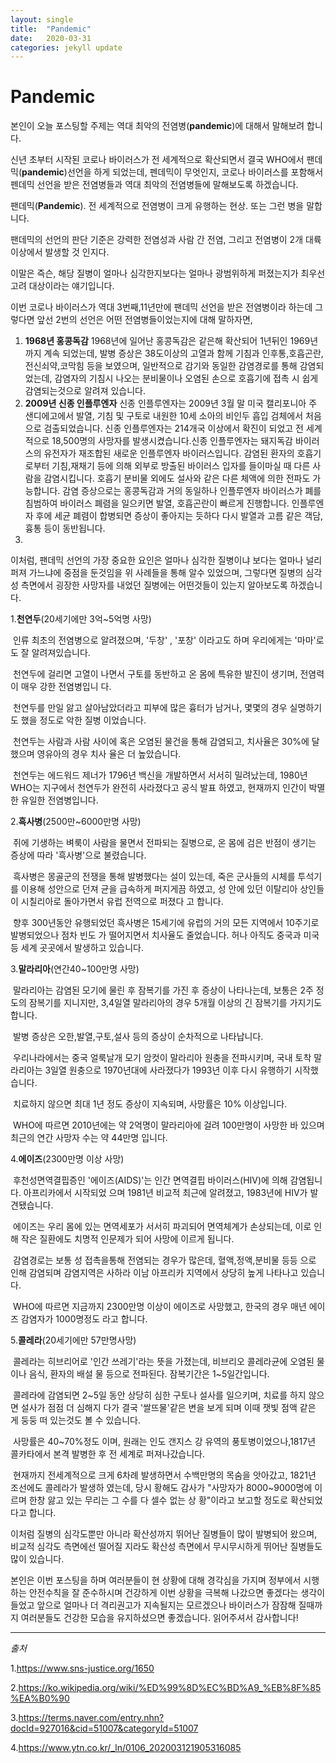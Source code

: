 ```yaml
---
layout: single
title:  "Pandemic"
date:   2020-03-31 
categories: jekyll update
---
```


 # Pandemic

본인이 오늘 포스팅할 주제는 역대 최악의 전염병(**pandemic**)에 대해서 말해보려 합니다.

신년 초부터 시작된 코로나 바이러스가 전 세계적으로 확산되면서 결국 WHO에서 팬데믹(**pandemic**)선언을 하게 되었는데, 펜데믹이 무엇인지, 코로나 바이러스를 포함해서 펜데믹 선언을 받은 전염병들과 역대 최악의 전염병들에 말해보도록 하겠습니다.

팬데믹(**Pandemic**). 전 세계적으로 전염병이 크게 유행하는 현상. 또는 그런 병을 말합니다.

팬데믹의 선언의 판단 기준은  강력한 전염성과 사람 간 전염, 그리고 전염병이 2개 대륙 이상에서 발생할 것 인지다.

이말은 즉슨, 해당 질병이 얼마나 심각한지보다는 얼마나 광범위하게 퍼졌는지가 최우선 고려 대상이라는 얘기입니다.

이번 코로나 바이러스가 역대 3번째,11년만에 팬데믹 선언을 받은 전염병이라 하는데 그렇다면 앞선 2번의 선언은 어떤 전염병들이었는지에 대해 말하자면,

1. **1968년 홍콩독감**  1968년에 일어난 홍콩독감은 같은해 확산되어 1년뒤인 1969년까지 계속 되었는데, 발병 증상은 38도이상의 고열과 함께 기침과 인후통,호흡곤란,전신쇠약,코막힘 등을 보였으며, 일반적으로 감기와 동일한 감염경로를 통해 감염되었는데, 감염자의 기침시 나오는 분비물이나 오염된 손으로 호흡기에 접촉 시 쉽게 감염되는것으로 알려져 있습니다.
2. **2009년 신종 인플루엔자**  신종 인플루엔자는 2009년 3월 말 미국 캘리포니아 주 샌디에고에서 발열, 기침 및 구토로 내원한 10세 소아의 비인두 흡입 검체에서 처음으로 검출되었습니다. 신종 인플루엔자는 214개국 이상에서 확진이 되었고 전 세계적으로 18,500명의 사망자를 발생시켰습니다.신종 인플루엔자는 돼지독감 바이러스의 유전자가 재조합된 새로운 인플루엔자 바이러스입니다. 감염된 환자의 호흡기로부터 기침,재채기 등에 의해 외부로 방출된 바이러스 입자를 들이마실 때 다른 사람을 감염시킵니다. 호흡기 분비물 외에도 설사와 같은 다른 체액에 의한 전파도 가능합니다. 감염 증상으로는 홍콩독감과 거의 동일하나  인플루엔자 바이러스가 폐를 침범하여 바이러스 폐렴을 일으키면 발열, 호흡곤란이 빠르게 진행합니다. 인플루엔자 후에 세균 폐렴이 합병되면 증상이 좋아지는 듯하다 다시 발열과 고름 같은 객담, 흉통 등이 동반됩니다. 
3. 

이처럼, 팬데믹 선언의 가장 중요한 요인은 얼마나 심각한 질병이냐 보다는 얼마나 널리 퍼져 가느냐에 중점을 둔것임을 위 사례들을 통해 알수 있었으며, 그렇다면 질병의 심각성 측면에서 굉장한 사망자를 내었던 질병에는 어떤것들이 있는지 알아보도록 하겠습니다.

1.**천연두**(20세기에만 3억~5억명 사망) 

​	인류 최초의 전염병으로 알려졌으며, '두창' , '포창' 이라고도 하며 우리에게는 '마마'로도 잘 알려져있습니다.

​	천연두에 걸리면 고열이 나면서 구토를 동반하고 온 몸에 특유한 발진이 생기며, 전염력이 매우 강한 전염병입니	다.

​	천연두를 만일 앓고 살아남았더라고 피부에 많은 흉터가 남거나, 몇몇의 경우 실명하기도 했을 정도로 악한 질병	이었습니다. 

​	천연두는 사람과 사람 사이에 혹은 오염된 물건을 통해 감염되고, 치사율은 30%에 달했으며 영유아의 경우 치사	율은 더 높았습니다.

​	천연두는 에드워드 제너가 1796년 백신을 개발하면서 서서히 밀려났는데, 1980년 WHO는 지구에서 천연두가 	완전히 사라졌다고 공식 발표 하였고, 현재까지 인간이 박멸한 유일한 전염병입니다.

2.**흑사병**(2500만~6000만명 사망)

​	쥐에 기생하는 벼룩이 사람을 물면서 전파되는 질병으로, 온 몸에 검은 반점이 생기는 증상에 따라 '흑사병'으로 	불렸습니다.

​	흑사병은 몽골군의 전쟁을 통해 발병했다는 설이 있는데, 죽은 군사들의 시체를 투석기를 이용해 성안으로 던져 	균을 급속하게 퍼지게끔 하였고, 성 안에 있던 이탈리아 상인들이 시칠리아로 돌아가면서 유럽 전역으로 퍼졌다	고 합니다.

​	향후 300년동안 유행되었던 흑사병은 15세기에 유럽의 거의 모든 지역에서 10주기로 발병되었으나 점차 빈도	가 떨어지면서 치사율도 줄었습니다. 허나 아직도 중국과 미국 등 세계 곳곳에서 발생하고 있습니다.

3.**말라리아**(연간40~100만명 사망)

​	말라리아는 감염된 모기에 물린 후 잠복기를 가진 후 증상이 나타나는데, 보통은 2주 정도의 잠복기를 지니지만, 	3,4일열 말라리아의 경우 5개월 이상의 긴 잠복기를 가지기도 합니다. 

​	발병 증상은 오한,발열,구토,설사 등의 증상이 순차적으로 나타납니다. 

​	우리나라에서는 중국 얼룩날개 모기 암컷이 말라리아 원충을 전파시키며, 국내 토착 말라리아는 3일열 원충으로 	1970년대에 사라졌다가 1993년 이후 다시 유행하기 시작했습니다.

​	치료하지 않으면 최대 1년 정도 증상이 지속되며, 사망률은 10% 이상입니다.

​	WHO에 따르면 2010년에는 약 2억명이 말라리아에 걸려 100만명이 사망한 바 있으며 최근의 연간 사망자 수는 	약 44만명 입니다.

4.**에이즈**(2300만명 이상 사망)

​	후천성면역결핍증인 '에이즈(AIDS)'는 인간 면역결핍 바이러스(HIV)에 의해 감염됩니다. 아프리카에서 시작되었	으며 1981년 비교적 최근에 알려졌고, 1983년에 HIV가 발견됐습니다.

​	에이즈는 우리 몸에 있는 면역세포가 서서히 파괴되어 면역체계가 손상되는데, 이로 인해 작은 질환에도 치명적	인문제가 되어 사망에 이르게 됩니다.

​	감염경로는 보통 성 접촉을통해 전염되는 경우가 많은데, 혈액,정액,분비물 등등 으로 인해 감염되며 감염지역은 	사하라 이남 아프리카 지역에서 상당히 높게 나타나고 있습니다.

​	WHO에 따르면 지금까지 2300만명 이상이 에이즈로 사망했고, 한국의 경우 매년 에이즈 감염자가 1000명정도	라고 합니다.

5.**콜레라**(20세기에만 57만명사망)

​	콜레라는 히브리어로 '인간 쓰레기'라는 뜻을 가졌는데, 비브리오 콜레라균에 오염된 물이나 음식, 환자의 배설	물 등으로 전파된다. 잠복기간은 1~5일간입니다.

​	콜레라에 감염되면 2~5일 동안 상당히 심한 구토나 설사를 일으키며, 치료를 하지 않으면 설사가 점점 더 심해지	다가 결국 '쌀뜨물'같은 변을 보게 되며 이때 잿빛 점액 같은 게 둥둥 떠 있는것도 볼 수 있습니다.

​	사망률은 40~70%정도 이며, 원래는 인도 갠지스 강 유역의 풍토병이었으나,1817년 콜카타에서 본격 발병한 후 	전 세계로 퍼져나갔습니다.

​	현재까지 전세계적으로 크게 6차례 발생하면서 수백만명의 목숨을 앗아갔고, 1821년 조선에도 콜레라가 발생하	였는데, 당시 황해도 감사가 "사망자가 8000~9000명에 이르며 한창 앓고 있는 무리는 그 수를 다 셀수 없는 상	황"이라고 보고할 정도로 확산되었다고 합니다.

이처럼 질병의 심각도뿐만 아니라 확산성까지 뛰어난 질병들이 많이 발병되어 왔으며, 비교적 심각도 측면에선 떨어질 지라도 확산성 측면에서 무시무시하게 뛰어난 질병들도 많이 있습니다.

본인은 이번 포스팅을 하며 여러분들이 현 상황에 대해 경각심을 가지며 정부에서 시행하는 안전수칙을 잘 준수하시며 건강하게 이번 상황을 극복해 나갔으면 좋겠다는 생각이 들었고 앞으로 얼마나 더 격리권고가 지속될지는 모르겠으나 바이러스가 잠잠해 질때까지 여러분들도 건강한 모습을 유지하셨으면 좋겠습니다. 읽어주셔서 감사합니다!

---

*출처*

1.<https://www.sns-justice.org/1650>

2.<https://ko.wikipedia.org/wiki/%ED%99%8D%EC%BD%A9_%EB%8F%85%EA%B0%90>

3.<https://terms.naver.com/entry.nhn?docId=927016&cid=51007&categoryId=51007>

4.<https://www.ytn.co.kr/_ln/0106_202003121905316085>








